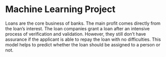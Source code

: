 # Machine Learning Project
Loans are the core business of banks.
The main profit comes directly from the
loan’s interest. The loan companies
grant a loan after an intensive process
of verification and validation. However,
they still don’t have assurance if the
applicant is able to repay the loan with
no difficulties. This model helps to predict whether the loan should be assigned to a person or not.
